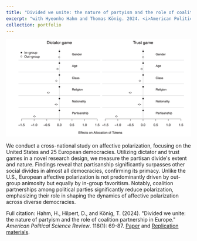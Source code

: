 ```yaml
---
title: "Divided we unite: the nature of partyism and the role of coalition partnership in Europe."
excerpt: "with Hyeonho Hahm and Thomas König. 2024. <i>American Political Science Review</i>. 118(1): 69-87. <br/><img src='/images/apsr2024.png'>"
collection: portfolio
---
```


![Process Illustration](/images/apsr2024.png)

We conduct a cross-national study on affective polarization, focusing on the United States and 25 European democracies. Utilizing dictator and trust games in a novel research design, we measure the partisan divide's extent and nature. Findings reveal that partisanship significantly surpasses other social divides in almost all democracies, confirming its primacy. Unlike the U.S., European affective polarization is not predominantly driven by out-group animosity but equally by in-group favoritism. Notably, coalition partnerships among political parties significantly reduce polarization, emphasizing their role in shaping the dynamics of affective polarization across diverse democracies.

Full citation: Hahm, H., Hilpert, D., and König, T. (2024). &quot;Divided we unite: the nature of partyism and the role of coalition partnership in Europe.&quot; <i>American Political Science Review</i>. 118(1): 69-87. [Paper](https://doi.org/10.1017/S0003055423000266) and [Replication materials](https://dataverse.harvard.edu/dataset.xhtml?persistentId=doi:10.7910/DVN/YCDJNT). 